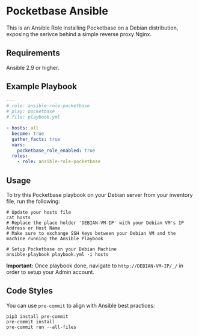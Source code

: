# Pocketbase Ansible

This is an Ansible Role installing Pocketbase on a Debian distribution, exposing the serivce behind a simple reverse proxy Nginx.

## Requirements

Ansible 2.9 or higher.

## Example Playbook

```yaml
---
# role: ansible-role-pocketbase
# play: pocketbase
# file: playbook.yml

- hosts: all
  become: true
  gather_facts: true
  vars:
    pocketbase_role_enabled: true
  roles:
    - role: ansible-role-pocketbase
```

## Usage

To try this Pocketbase playbook on your Debian server from your inventory file, run the following:

```shell
# Update your hosts file
cat hosts
# Replace the place holder 'DEBIAN-VM-IP' with your Debian VM's IP Address or Host Name
# Make sure to exchange SSH Keys between your Debian VM and the machine running the Ansible Playbook

# Setup Pocketbase on your Debian Machine
ansible-playbook playbook.yml -i hosts
```

**Important:**
Once playbook done, navigate to `http://DEBIAN-VM-IP/_/` in order to setup your Admin account.

## Code Styles

You can use `pre-commit` to align with Ansible best practices:

```shell
pip3 install pre-commit
pre-commit install
pre-commit run --all-files
```
